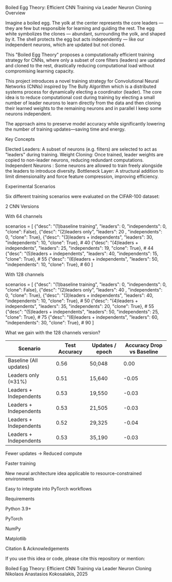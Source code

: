 Boiled Egg Theory: Efficient CNN Training via Leader Neuron Cloning
Overview

Imagine a boiled egg.
The yolk at the center represents the core leaders — they are few but responsible for learning and guiding the rest.
The egg white symbolizes the clones — abundant, surrounding the yolk, and shaped by it.
The shell protects the egg but acts independently — like our independent neurons, which are updated but not cloned.

This "Boiled Egg Theory" proposes a computationally efficient training strategy for CNNs, 
where only a subset of core filters (leaders) are updated and cloned to the rest, 
drastically reducing computational load without compromising learning capacity.

This project introduces a novel training strategy for Convolutional Neural Networks (CNNs) inspired by 
The Bully Algorithm which is a distributed systems process for dynamically electing a coordinator (leader). 
The core idea is to reduce computational cost during training by electing a small number of leader neurons to learn directly from the data 
and then cloning their learned weights to the remaining neurons and in parallel I keep some neurons independent.

The approach aims to preserve model accuracy while significantly lowering the number of training updates—saving time and energy.

Key Concepts

Elected Leaders: A subset of neurons (e.g. filters) are selected to act as "leaders" during training.
Weight Cloning: Once trained, leader weights are copied to non-leader neurons, reducing redundant computations.
Independent Neurons : Some neurons are allowed to train freely alongside the leaders to introduce diversity.
Bottleneck Layer: A structural addition to limit dimensionality and force feature compression, improving efficiency.

Experimental Scenarios

Six different training scenarios were evaluated on the CIFAR-100 dataset:

2 CNN Versions

With 64 channels

scenarios = [
    {"desc": "(1)baseline training", "leaders": 0, "independents": 0, "clone": False},
    {"desc": "(2)leaders only", "leaders": 20 , "independents": 0, "clone": True},
    {"desc": "(3)leaders + independents", "leaders": 30, "independents": 10, "clone": True},  # 40
    {"desc": "(4)leaders + independents", "leaders": 25, "independents": 19, "clone": True},  # 44
    {"desc": "(5)leaders + independents", "leaders": 40, "independents": 15, "clone": True},  # 55
    {"desc": "(6)leaders + independents", "leaders": 50, "independents": 10, "clone": True},  # 60
]

With 128 channels

scenarios = [
    {"desc": "(1)baseline training", "leaders": 0, "independents": 0, "clone": False},
    {"desc": "(2)leaders only", "leaders": 40 , "independents": 0, "clone": True},
    {"desc": "(3)leaders + independents", "leaders": 40, "independents": 10, "clone": True},  # 50
    {"desc": "(4)leaders + independents", "leaders": 35, "independents": 20, "clone": True},  # 55
    {"desc": "(5)leaders + independents", "leaders": 50, "independents": 25, "clone": True},  # 75
    {"desc": "(6)leaders + independents", "leaders": 60, "independents": 30, "clone": True},  # 90
]

What we gain with the 128 channels version?

| Scenario                 | Test Accuracy |Updates / epoch |Accuracy Drop vs Baseline |
|--------------------------|---------------|----------------|--------------------------|
| Baseline (All updates)   | 0.56          | 50,048         | 0.00                     |
| Leaders only (≈31%)      | 0.51          | 15,640         | -0.05                    |
| Leaders + Independents   | 0.53          | 19,550         | -0.03                    |
| Leaders + Independents   | 0.53          | 21,505         | -0.03                    |
| Leaders + Independents   | 0.52          | 29,325         | -0.04                    |
| Leaders + Independents   | 0.53          | 35,190         | -0.03                    |

Fewer updates → Reduced compute

Faster training

New neural architecture idea applicable to resource-constrained environments

Easy to integrate into PyTorch workflows



Requirements

Python 3.9+

PyTorch

NumPy

Matplotlib

Citation & Acknowledgements

If you use this idea or code, please cite this repository or mention:

Boiled Egg Theory: Efficient CNN Training via Leader Neuron Cloning
Nikolaos Anastasios Kokosalakis, 2025